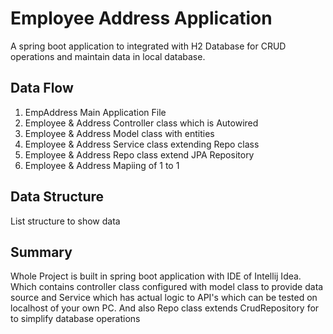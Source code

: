 
# Employee Address Application

A spring boot application to integrated with H2 Database for CRUD operations and maintain data in local database.


## Data Flow

1. EmpAddress Main Application File
2. Employee & Address Controller class which is Autowired
3. Employee & Address Model class with entities
4. Employee & Address Service class extending Repo class
5. Employee & Address Repo class extend JPA Repository 
6. Employee & Address Mapiing of 1 to 1

## Data Structure

List structure to show data

## Summary

Whole Project is built in spring boot application with IDE of Intellij Idea. Which contains controller class configured with model class to provide data source and Service which has actual logic to API's which can be tested on localhost of your own PC.
And also Repo class extends CrudRepository for to simplify database operations
